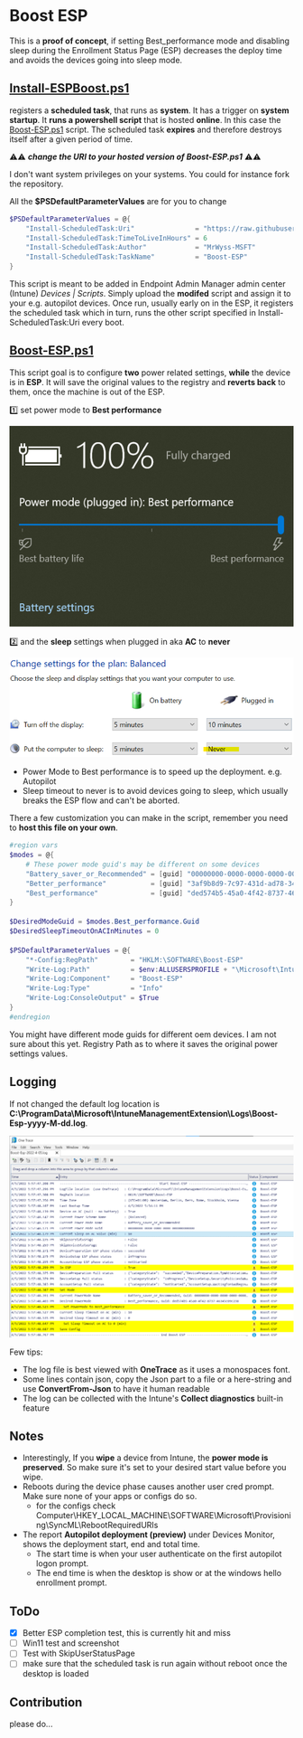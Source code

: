 # Boost ESP
This is a **proof of concept**, if setting Best_performance mode and disabling sleep during the Enrollment Status Page (ESP) decreases the deploy time and avoids the devices going into sleep mode.


## [Install-ESPBoost.ps1](Install-ESPBoost.ps1) 

registers a **scheduled task**, that runs as **system**. It has a trigger on **system startup**. It **runs a powershell script** that is hosted **online**. In this case the [Boost-ESP.ps1](Boost-ESP.ps1) script. The scheduled task **expires** and therefore destroys itself after a given period of time. 

⚠️⚠️ **_change the URI to your hosted version of Boost-ESP.ps1_** ⚠️⚠️ 

I don't want system privileges on your systems. 
You could for instance fork the repository.

All the **$PSDefaultParameterValues** are for you to change

```powershell
$PSDefaultParameterValues = @{
    "Install-ScheduledTask:Uri"               = "https://raw.githubusercontent.com/MrWyss-MSFT/boost-esp/main/Boost-ESP.ps1"
    "Install-ScheduledTask:TimeToLiveInHours" = 6
    "Install-ScheduledTask:Author"            = "MrWyss-MSFT"
    "Install-ScheduledTask:TaskName"          = "Boost-ESP"
}
```
This script is meant to be added in Endpoint Admin Manager admin center (Intune) _Devices | Scripts_. Simply upload the **modifed** script and assign it to your e.g. autopilot devices. Once run, usually early on in the ESP, it registers the scheduled task which in turn, runs the other script specified in Install-ScheduledTask:Uri every boot.

## [Boost-ESP.ps1](Boost-ESP.ps1)
This script goal is to configure **two** power related settings, **while** the device is in **ESP**. It will save the original values to the registry and **reverts back** to them, once the machine is out of the ESP.

1️⃣ set power mode to **Best performance**

![Power mode](doc/pictures/powermode.png)

2️⃣ and the **sleep** settings when plugged in aka **AC** to **never**

![Sleep settings](doc/pictures/sleep.png)

- Power Mode to Best performance is to speed up the deployment. e.g. Autopilot
- Sleep timeout to never is to avoid devices going to sleep, which usually breaks the ESP flow and can't be aborted.


There a few customization you can make in the script, remember you need to __host this file on your own__.
```powershell
#region vars
$modes = @{ 
    # These power mode guid's may be different on some devices
    "Battery_saver_or_Recommended" = [guid] "00000000-0000-0000-0000-000000000000"
    "Better_performance"           = [guid] "3af9b8d9-7c97-431d-ad78-34a8bfea439f"
    "Best_performance"             = [guid] "ded574b5-45a0-4f42-8737-46345c09c238" 
}

$DesiredModeGuid = $modes.Best_performance.Guid
$DesiredSleepTimeoutOnACInMinutes = 0 

$PSDefaultParameterValues = @{
    "*-Config:RegPath"        = "HKLM:\SOFTWARE\Boost-ESP"
    "Write-Log:Path"          = $env:ALLUSERSPROFILE + "\Microsoft\IntuneManagementExtension\Logs\Boost-Esp-$(Get-Date -Format yyyy-M-dd).log"
    "Write-Log:Component"     = "Boost-ESP"
    "Write-Log:Type"          = "Info"
    "Write-Log:ConsoleOutput" = $True
}
#endregion
```

You might have different mode guids for different oem devices. I am not sure about this yet.
Registry Path as to where it saves the original power settings values.

## Logging
If not changed the default log location is **C:\ProgramData\Microsoft\IntuneManagementExtension\Logs\Boost-Esp-yyyy-M-dd.log**.

![Log](doc/pictures/log.png)

Few tips:

- The log file is best viewed with **OneTrace** as it uses a monospaces font.
- Some lines contain json, copy the Json part to a file or a here-string and use **ConvertFrom-Json** to have it human readable
- The log can be collected with the Intune's **Collect diagnostics** built-in feature 

## Notes
- Interestingly, If you **wipe** a device from Intune, the **power mode is preserved**. So make sure it's set to your desired start value before you wipe.
- Reboots during the device phase causes another user cred prompt. Make sure none of your apps or configs do so.
  - for the configs check Computer\HKEY_LOCAL_MACHINE\SOFTWARE\Microsoft\Provisioning\SyncML\RebootRequiredURIs
- The report **Autopilot deployment (preview)** under Devices Monitor, shows the deployment start, end and total time. 
  - The start time is when your user authenticate on the first autopilot logon prompt. 
  - The end time is when the desktop is show or at the windows hello enrollment prompt.
## ToDo
- [x] Better ESP completion test, this is currently hit and miss
- [ ] Win11 test and screenshot
- [ ] Test with SkipUserStatusPage
- [ ] make sure that the scheduled task is run again without reboot once the desktop is loaded

## Contribution
please do...